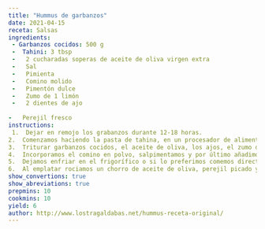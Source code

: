 ```yaml
---
title: "Hummus de garbanzos"
date: 2021-04-15
receta: Salsas
ingredients:
 - Garbanzos cocidos: 500 g
 -  Tahini: 3 tbsp
 -   2 cucharadas soperas de aceite de oliva virgen extra    
 -   Sal    
 -   Pimienta    
 -   Comino molido    
 -   Pimentón dulce    
 -   Zumo de 1 limón    
 -   2 dientes de ajo
    
-   Perejil fresco
instructions:
 1.  Dejar en remojo los grabanzos durante 12-18 horas.
2.  Comenzamos haciendo la pasta de tahina, en un procesador de alimentos el sésamo tostado, añadimos un poco de agua y la pizca de sal. Trituramos hasta conseguir una pasta, si la textura es demasiado espesa incorporamos más de agua, pero cuidado no queremos que sea demasiado líquida. Reservamos.
3.  Triturar garbanzos cocidos, el aceite de oliva, los ajos, el zumo del limón durante unos minutos hasta obtener una masa espesa y sin grumos.
4.  Incorporamos el comino en polvo, salpimentamos y por último añadimos la tahina. Volvemos a triturar todo hasta que quede perfectamente integrados todos los ingredientes.
5.  Dejamos enfriar en el frigorífico o si lo preferimos comemos directamente.
6.  Al emplatar rociamos un chorro de aceite de oliva, perejil picado y pimentón.
show_convertions: true
show_abreviations: true
prepmins: 10
cookmins: 10
yield: 6
author: http://www.lostragaldabas.net/hummus-receta-original/
---
```

<!--stackedit_data:
eyJoaXN0b3J5IjpbNjk1ODI2NjA2XX0=
-->